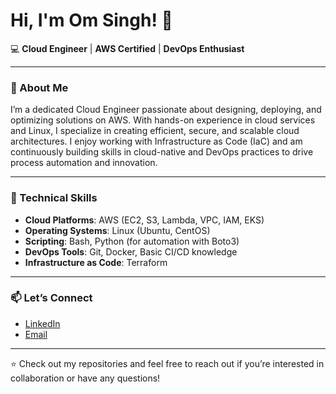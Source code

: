 # Hi, I'm Om Singh! 👋

💻 **Cloud Engineer** | **AWS Certified** | **DevOps Enthusiast**

---

### 🌟 About Me  
I’m a dedicated Cloud Engineer passionate about designing, deploying, and optimizing solutions on AWS. With hands-on experience in cloud services and Linux, I specialize in creating efficient, secure, and scalable cloud architectures. I enjoy working with Infrastructure as Code (IaC) and am continuously building skills in cloud-native and DevOps practices to drive process automation and innovation.


---

### 🔧 Technical Skills  
- **Cloud Platforms**: AWS (EC2, S3, Lambda, VPC, IAM, EKS)
- **Operating Systems**: Linux (Ubuntu, CentOS)  
- **Scripting**: Bash, Python (for automation with Boto3)  
- **DevOps Tools**: Git, Docker, Basic CI/CD knowledge  
- **Infrastructure as Code**: Terraform

---

### 📫 Let’s Connect  
- [LinkedIn](https://www.linkedin.com/in/om-singh01)  
- [Email](mailto:omsingh51300@gmail.com)

---

⭐ Check out my repositories and feel free to reach out if you’re interested in collaboration or have any questions!
